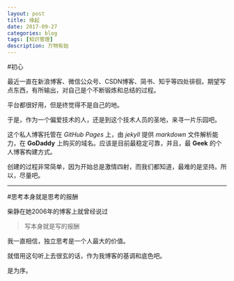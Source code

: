 ```yaml
---
layout: post
title: 缘起
date: 2017-09-27
categories: blog
tags: [知识管理]
description: 万物有始
---
```


#初心

最近一直在新浪博客、微信公众号、CSDN博客、简书、知乎等四处徘徊，期望写点东西，有所输出，对自己是个不断锻炼和总结的过程。

平台都很好用，但是终觉得不是自己的地。

于是，作为一个偏爱技术的人，还是到这个技术人员的圣地，来寻一片乐园吧。

这个私人博客托管在 *GitHub Pages* 上，由 *jekyll* 提供 *markdown* 文件解析能力，在 **GoDaddy** 上购买的域名。应该是目前最稳定可靠，并且，最 **Geek** 的个人博客构建方式。

创建的过程非常简单，因为开始总是激情四射，而我们都知道，最难的是坚持。所以，尽量吧。


---

#思考本身就是思考的报酬

柴静在她2006年的博客上就曾经说过

> 写本身就是写的报酬

我一直相信，独立思考是一个人最大的价值。

就借用这句听上去很玄的话，作为我博客的基调和底色吧。

是为序。
